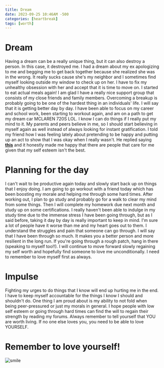 ```yaml
---
title: Dream
date: 2023-09-25 10:46AM -500
categories: [heartbreak]
tags: [worth]
---
```




# Dream

Having a dream can be a really unique thing, but it can also destroy a person. In this case, it destroyed me. I had a dream about my ex apologizing to me and begging me to get back together because she realized she was in the wrong. It really sucks cause she's my neighbor and I sometimes find myself looking outside my window to check up on her. I have to fix my unhealthy obsession with her and accept that it is time to move on. I started to eat actual meals again! I am glad I have a really nice support group that consists of my close friends and family members. Overcoming a breakup is probably going to be one of the hardest thing in an individuals' life. I will say that it is getting better day by day. I have been able to focus on my career and school work, been starting to workout again, and am on a path to get my dream car MCLAREN 720S LOL. I know I can do things if I really put my mind to it. My parents and peers believe in me, so I should start believing in myself again as well instead of always looking for instant gratification. I told my friend how I was feeling lately about pretending to be happy and putting up an act to show that I was okay when I really wasn't. He replied saying __[this](https://cdn.discordapp.com/attachments/431944012555878402/1155883146865287168/IMG_0330.png)__ and it honestly made me happy that there are people that care for me given that my self esteem isn't the best. 

# Planning for the day
I can't wait to be productive again today and slowly start back up on things that I enjoy doing. I am going to go workout with a friend today which has been boosting my morale and helping me through some hard times. After working out, I plan to go study and probably go for a walk to clear my mind from some things. Then I will complete my homework due next month and study up on some certifications. I really haven't been able to indulge in my study time due to the immense stress I have been going through, but as I said before, taking it day by day is really important to keep in mind. I'm sure a lot of people have it worse than me and my heart goes out to them. I understand the struggles and pain that someone can go through. I will say that I have been through so much. It makes you a better person and more resilient in the long run. If you're going through a rough patch, hang in there (speaking to myself too!!). I will continue to move forward slowly regaining my self worth and hopefully find someone to love me unconditionally. I need to remember to love myself first as always. 

# Impulse
Fighting my urges to do things that I know will end up hurting me in the end. I have to keep myself accountable for the things I know I should and shouldn't do. One thing I am proud about is my ability to not fold when being peer-pressured or just my morals in general. I hope people with low self esteem or going through hard times can find the will to regain their strength by reading my forums. Always remember to tell yourself that YOU are worth living. If no one else loves you, you need to be able to love YOURSELF. 

# Remember to love yourself!
![smile](https://cenms.pasco.k12.fl.us/wp-content/uploads/cenms/2021/05/thank_you_sticky_note.jpg)